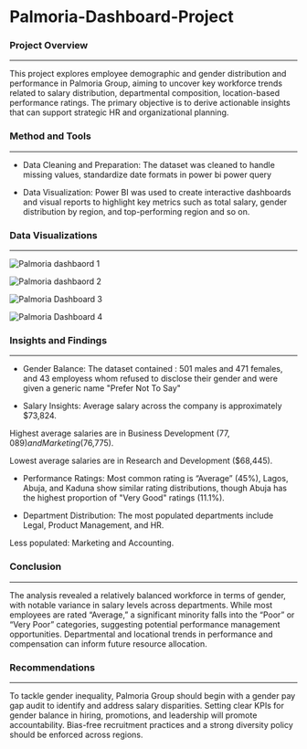 # Palmoria-Dashboard-Project

### Project Overview
---
This project explores employee demographic and gender distribution and performance in Palmoria Group, aiming to uncover key workforce trends related to salary distribution,
departmental composition, location-based performance ratings. The primary objective is to derive actionable insights that can support strategic HR and organizational planning.
### Method and Tools
---
- Data Cleaning and Preparation: The dataset was cleaned to handle missing values, standardize date formats in power bi power query

- Data Visualization: Power BI was used to create interactive dashboards and visual reports to highlight key metrics such as total salary, gender distribution by region, and top-performing region and so on.

### Data Visualizations
---
![Palmoria dashbaord 1](https://github.com/user-attachments/assets/530d0c4e-9efc-4edd-a718-df803a8a49a4)

![Palmoria dashbaord 2](https://github.com/user-attachments/assets/91772595-9797-42ea-89a4-e5c4fee5f7d9)

![Palmoria Dashboard 3](https://github.com/user-attachments/assets/e014e120-28c4-41f4-85a0-5b0a567cd26d)

![Palmoria Dashboard 4](https://github.com/user-attachments/assets/0f73d5ad-bc97-450c-a63c-168280ffb1e5)


### Insights and Findings
---
- Gender Balance: The dataset contained : 501 males and 471 females, and 43 employess whom refused to disclose their gender and were given a generic name "Prefer Not To Say"

- Salary Insights: Average salary across the company is approximately $73,824.

Highest average salaries are in Business Development ($77,089) and Marketing ($76,775).

Lowest average salaries are in Research and Development ($68,445).

- Performance Ratings: Most common rating is “Average” (45%), Lagos, Abuja, and Kaduna show similar rating distributions, though Abuja has the highest proportion of "Very Good" ratings (11.1%).

- Department Distribution: The most populated departments include Legal, Product Management, and HR.

Less populated: Marketing and Accounting.

### Conclusion
---
The analysis revealed a relatively balanced workforce in terms of gender, with notable variance in salary levels across departments. While most employees are rated “Average,” a significant minority falls into the “Poor” or “Very Poor” categories, suggesting potential performance management opportunities. Departmental and locational trends in performance and compensation can inform future resource allocation.

### Recommendations
---
To tackle gender inequality, Palmoria Group should begin with a gender pay gap audit to identify and address salary disparities. Setting clear KPIs for gender balance in hiring, promotions, and leadership will promote accountability. Bias-free recruitment practices and a strong diversity policy should be enforced across regions.


